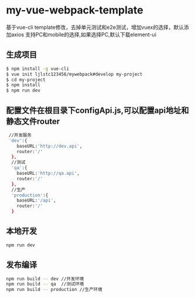 # my-vue-webpack-template
基于vue-cli template修改，去掉单元测试和e2e测试，增加vuex的选择，默认添加axios
支持PC和mobile的选择,如果选择PC,默认下载element-ui

## 生成项目
``` bash
$ npm install -g vue-cli
$ vue init ljlstc123456/mywebpack#develop my-project
$ cd my-project
$ npm install
$ npm run dev
```

## 配置文件在根目录下configApi.js,可以配置api地址和静态文件router

``` bash
 //开发服务
 'dev':{
  	baseURL:'http://dev.api',
  	router:'/'
  },
  //测试
  'qa':{
  	baseURL:'http://qa.api',
  	router:'/'
  },
  //生产
  'production':{
  	baseURL:'/api',
  	router:'/'
  }
```
## 本地开发
``` bash
npm run dev
```
## 发布编译

``` bash
npm run build -- dev //开发环境
npm run build -- qa  //测试环境
npm run build -- production //生产环境
```